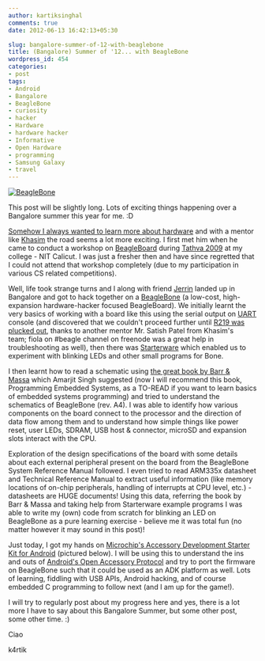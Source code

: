 ```yaml
---
author: kartiksinghal
comments: true
date: 2012-06-13 16:42:13+05:30

slug: bangalore-summer-of-12-with-beaglebone
title: (Bangalore) Summer of '12... with BeagleBone
wordpress_id: 454
categories:
- post
tags:
- Android
- Bangalore
- BeagleBone
- curiosity
- hacker
- Hardware
- hardware hacker
- Informative
- Open Hardware
- programming
- Samsung Galaxy
- travel
---
```


[![BeagleBone](http://farm7.static.flickr.com/6092/6312266521_975315a837_m.jpg)](http://www.flickr.com/photos/25485153@N00/6312266521)

This post will be slightly long. Lots of exciting things happening over a Bangalore summer this year for me. :D

[Somehow I always wanted to learn more about hardware](http://k4rtik.wordpress.com/2011/01/20/discovered-today-the-only-two-subjects-i/) and with a mentor like [Khasim](http://www.khasim.in/) the road seems a lot more exciting. I first met him when he came to conduct a workshop on [BeagleBoard](http://beagleboard.org/) during [Tathva 2009](/post/2009/11/20/tathva-and-the-seniors-part-1/) at my college - NIT Calicut. I was just a fresher then and have since regretted that I could not attend that workshop completely (due to my participation in various CS related competitions).

Well, life took strange turns and I along with friend [Jerrin](http://jerrinsg.github.com/) landed up in Bangalore and got to hack together on a [BeagleBone](http://beagleboard.org/bone) (a low-cost, high-expansion hardware-hacker focused BeagleBoard). We initially learnt the very basics of working with a board like this using the serial output on [UART](http://en.wikipedia.org/wiki/Universal_asynchronous_receiver/transmitter) console (and discovered that we couldn't proceed further until [R219 was plucked out](http://circuitco.com/support/index.php?title=BeagleBone#Ehternet_unable_to_obtain_a_lease.5BA4_Only.5D), thanks to another mentor Mr. Satish Patel from Khasim's team; fiola on #beagle channel on freenode was a great help in troubleshooting as well), then there was [Starterware](http://processors.wiki.ti.com/index.php/StarterWare) which enabled us to experiment with blinking LEDs and other small programs for Bone.

I then learnt how to read a schematic using [the great book by Barr & Massa](http://www.amazon.com/Programming-Embedded-Systems-Development-Edition/dp/0596009836) which Amarjit Singh suggested (now I will recommend this book, Programming Embedded Systems, as a TO-READ if you want to learn basics of embedded systems programming) and tried to understand the schematics of BeagleBone (rev. A4). I was able to identify how various components on the board connect to the processor and the direction of data flow among them and to understand how simple things like power reset, user LEDs, SDRAM, USB host & connector, microSD and expansion slots interact with the CPU.

Exploration of the design specifications of the board with some details about each external peripheral present on the board from the BeagleBone System Reference Manual followed. I even tried to read ARM335x datasheet and Technical Reference Manual to extract useful information (like memory locations of on-chip peripherals, handling of interrupts at CPU level, etc.) - datasheets are HUGE documents! Using this data, referring the book by Barr & Massa and taking help from Starterware example programs I was able to write my (own) code from scratch for blinking an LED on BeagleBone as a pure learning exercise - believe me it was total fun (no matter however it may sound in this post)!

Just today, I got my hands on [Microchip's Accessory Development Starter Kit for Android](http://www.microchip.com/stellent/idcplg?IdcService=SS_GET_PAGE&nodeId=1406&dDocName=en553673) (pictured below). I will be using this to understand the ins and outs of [Android's Open Accessory Protocol](http://developer.android.com/guide/topics/usb/adk.html) and try to port the firmware on BeagleBone such that it could be used as an ADK platform as well. Lots of learning, fiddling with USB APIs, Android hacking, and of course embedded C programming to follow next (and I am up for the game!).

<!--Here are some pics of the awesome things I am playing with these days (click on image for larger view):

[gallery columns="2"]-->

I will try to regularly post about my progress here and yes, there is a lot more I have to say about this Bangalore Summer, but some other post, some other time. :)

Ciao

k4rtik
